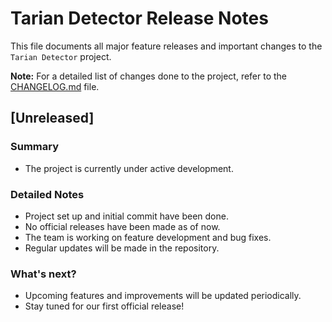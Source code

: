 # Tarian Detector Release Notes

This file documents all major feature releases and important changes to the `Tarian Detector` project.

**Note:** For a detailed list of changes done to the project, refer to the [CHANGELOG.md](https://github.com/intelops/tarian-detector/blob/main/CHANGELOG.md) file.

## [Unreleased]

### Summary
- The project is currently under active development. 

### Detailed Notes
- Project set up and initial commit have been done.
- No official releases have been made as of now.
- The team is working on feature development and bug fixes.
- Regular updates will be made in the repository.

### What's next?
- Upcoming features and improvements will be updated periodically.
- Stay tuned for our first official release!
